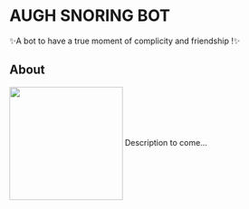 # AUGH SNORING BOT 
✨A bot to have a true moment of complicity and friendship !✨
## About
  <img align="center" src="https://thumbs.dreamstime.com/b/emoticon-de-planejamento-128099137.jpg" width="200">
  Description to come...
